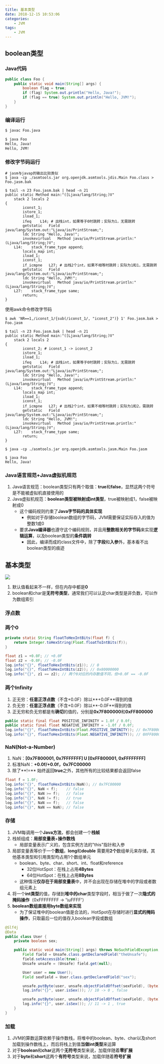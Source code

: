 ```yaml
---
title: 基本类型
date: 2018-12-15 10:53:06
categories:
    - JVM
tags:
    - JVM
---
```


## boolean类型

### Java代码
```java
public class Foo {
    public static void main(String[] args) {
        boolean flag = true;
        if (flag) System.out.println("Hello, Java!");
        if (flag == true) System.out.println("Hello, JVM!");
    }
}
```

### 编译运行
```bash
$ javac Foo.java

$ java Foo
Hello, Java!
Hello, JVM!
```

### 修改字节码运行
```
# jasm与javap的输出比较类似
$ java -cp ./asmtools.jar org.openjdk.asmtools.jdis.Main Foo.class > Foo.jasm.bak
```

<!-- more -->

```
$ tail -n 23 Foo.jasm.bak | head -n 21
public static Method main:"([Ljava/lang/String;)V"
	stack 2 locals 2
{
		iconst_1;
		istore_1;
		iload_1;
		ifeq	L14; # 出栈int，如果等于0时跳转；实际为1，无需跳转
		getstatic	Field java/lang/System.out:"Ljava/io/PrintStream;";
		ldc	String "Hello, Java!";
		invokevirtual	Method java/io/PrintStream.println:"(Ljava/lang/String;)V";
	L14:	stack_frame_type append;
		locals_map int;
		iload_1;
		iconst_1;
		if_icmpne	L27; # 出栈2个int，如果不相等时跳转；实际为1和1，无需跳转
		getstatic	Field java/lang/System.out:"Ljava/io/PrintStream;";
		ldc	String "Hello, JVM!";
		invokevirtual	Method java/io/PrintStream.println:"(Ljava/lang/String;)V";
	L27:	stack_frame_type same;
		return;
}
```
使用awk命令修改字节码
```
$ awk 'NR==1,/iconst_1/{sub(/iconst_1/, "iconst_2")} 1' Foo.jasm.bak > Foo.jasm

$ tail -n 23 Foo.jasm.bak | head -n 21
public static Method main:"([Ljava/lang/String;)V"
	stack 2 locals 2
{
		iconst_2; # iconst_1 -> iconst_2
		istore_1;
		iload_1;
		ifeq	L14; # 出栈int，如果等于0时跳转；实际为1，无需跳转
		getstatic	Field java/lang/System.out:"Ljava/io/PrintStream;";
		ldc	String "Hello, Java!";
		invokevirtual	Method java/io/PrintStream.println:"(Ljava/lang/String;)V";
	L14:	stack_frame_type append;
		locals_map int;
		iload_1;
		iconst_1;
		if_icmpne	L27; # 出栈2个int，如果不相等时跳转；实际为1和2，需跳转
		getstatic	Field java/lang/System.out:"Ljava/io/PrintStream;";
		ldc	String "Hello, JVM!";
		invokevirtual	Method java/io/PrintStream.println:"(Ljava/lang/String;)V";
	L27:	stack_frame_type same;
		return;
}
```

```
$ java -cp ./asmtools.jar org.openjdk.asmtools.jasm.Main Foo.jasm

$ java Foo
Hello, Java!
```

### Java语言规范+Java虚拟机规范
1. Java语言规范：boolean类型只有两个取值：**true**和**false**，显然这两个符号是不能被虚拟机直接使用的
2. Java虚拟机规范：**boolean类型被映射成int类型**，true被映射成1，false被映射成0
    - 这个编码规则约束了**Java字节码的具体实现**
        - 例如对于存储boolean数组的字节码，JVM需要保证实际存入的值为整数1或0
    - 要求**Java编译器**也遵守这个编码规则，并且用**整数相关的字节码**来实现**逻辑运算**，以及boolean类型的**条件跳转**
        - 因此，编译而成的class文件中，除了**字段**和**入参**外，基本看不出boolean类型的痕迹

## 基本类型
<img src="https://jvm-1253868755.cos.ap-guangzhou.myqcloud.com/basic/jvm-basic-native-type.png" />

1. 默认值看起来不一样，但在内存中都是**0**
2. boolean和char是**无符号类型**，通常我们可以认定char类型是非负数，可以作为数组索引

### 浮点数

### 两个0
```java
private static String floatToHexIntBits(float f) {
    return Integer.toHexString(Float.floatToIntBits(f));
}
```
```java
float z1 = +0.0F; // +0.0F
float z2 = -0.0F; // -0.0F
log.info("{}", floatToHexIntBits(z1)); // 0
log.info("{}", floatToHexIntBits(z2)); // 0x80000000
log.info("{}", z1 == z2); // 两个0对应的内存数值不同，但+0.0F == -0.0F
```

### 两个Infinity
1. 正无穷：**任意正浮点数**（不含+0.0F）除以**+0.0F**得到的值
2. 负无穷：**任意正浮点数**（不含+0.0F）除以**-0.0F**得到的值
3. 正无穷和负无穷都是有**确切**的值的，分别是**0x7F800000**和**0xFF800000**

```java
public static final float POSITIVE_INFINITY = 1.0f / 0.0f;
public static final float NEGATIVE_INFINITY = -1.0f / 0.0f;
log.info("{}", floatToHexIntBits(Float.POSITIVE_INFINITY)); // 0x7F800000
log.info("{}", floatToHexIntBits(Float.NEGATIVE_INFINITY)); // 0XFF800000
```

### NaN(Not-a-Number)
1. NaN：**[0x7F800001, 0x7FFFFFFF] U [0xFF800001, 0xFFFFFFFF]**
2. 标准NaN：**+0.0f/+0.0f，0x7FC00000**
3. 除了**!=** 始终返回**true**之外，其他所有的比较结果都会返回false

```java
float f = 1.0F;
log.info("{}", floatToHexIntBits(NaN)); // 0x7FC00000
log.info("{}", NaN < f);    // false
log.info("{}", NaN >= f);   // false
log.info("{}", NaN != f);   // true
log.info("{}", NaN == f);   // false
log.info("{}", NaN == NaN); // false
```

### 存储
1. JVM每调用一个**Java方法**，都会创建一个**栈帧**
2. 栈帧组成：**局部变量表**+**操作数栈**
    - 局部变量表示广义的，包含实例方法的"this"指针和入参
3. 局部变量表等价于一个**数组**，**long**和**double** 需要用**2个**数组单元来存储，其他基本类型和引用类型均占用1个数组单元
    - boolean、byte、char、short、int、float和reference
        - 32位HotSpot：在栈上占用**4Bytes**
        - 64位HotSpot：在栈上占用**8Bytes**
    - 这种情况**仅存在于局部变量表**中，并不会出现在存储在堆中的字段或者数组元素上
4. 将一个**int类型**的值，存储到**堆中的char**类型字段时，相当于做了一次**隐式的掩码操作**（0xFFFFFFFF -> '\uFFFF'）
5. **boolean数组直接用byte数组来实现**
    - 为了保证堆中的boolean值是合法的，HotSpot在存储时进行**显式的掩码操作**，只取最后一位的值存入boolean字段或数组

```java
@Slf4j
@Data
public class User {
    private boolean sex;

    public static void main(String[] args) throws NoSuchFieldException, IllegalAccessException {
        Field field = Unsafe.class.getDeclaredField("theUnsafe");
        field.setAccessible(true);
        Unsafe unsafe = (Unsafe) field.get(null);

        User user = new User();
        Field sexField = User.class.getDeclaredField("sex");

        unsafe.putByte(user, unsafe.objectFieldOffset(sexField), (byte) 2);
        log.info("{}", user.isSex()); // 10 -> 0 , false

        unsafe.putByte(user, unsafe.objectFieldOffset(sexField), (byte) 3);
        log.info("{}", user.isSex()); // 11 -> 1 , true
    }
}
```
### 加载
1. JVM的算数运算依赖于操作数栈，将堆中的boolean、byte、char以及short加载到操作数栈上，而后将栈上到值**当做int类型**来运算
2. 对于**boolean**和**char**这两个**无符号**类型来说，加载伴随着**零扩展**
3. 对于**byte**和**short**这两个**有符号**类型来说，加载伴随着**符号扩展**

<!-- indicate-the-source -->
